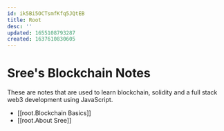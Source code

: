 ```yaml
---
id: ik5Bi5OCTsmfKfq5JQtEB
title: Root
desc: ''
updated: 1655108793287
created: 1637610830605
---
```

# Sree's Blockchain Notes

 
These are notes that are used to learn blockchain, solidity and a full stack web3 development using JavaScript.

- [[root.Blockchain Basics]]
- [[root.About Sree]]